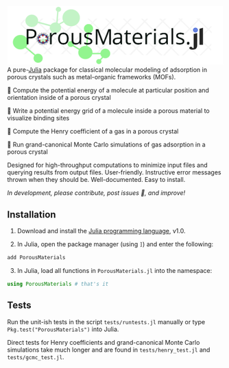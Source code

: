 
![PorousMaterials.jl](assets/PMlogo.png) A pure-[Julia](https://julialang.org/) package for classical molecular modeling of adsorption in porous crystals such as metal-organic frameworks (MOFs).


🔨 Compute the potential energy of a molecule at particular position and orientation inside of a porous crystal


🔨 Write a potential energy grid of a molecule inside a porous material to visualize binding sites


🔨 Compute the Henry coefficient of a gas in a porous crystal


🔨 Run grand-canonical Monte Carlo simulations of gas adsorption in a porous crystal


Designed for high-throughput computations to minimize input files and querying results from output files. User-friendly. Instructive error messages thrown when they should be. Well-documented. Easy to install.


*In development, please contribute, post issues 🐛, and improve!*


<a id='Installation-1'></a>

## Installation


1. Download and install the [Julia programming language](https://julialang.org/), v1.0.


2. In Julia, open the package manager (using `]`) and enter the following:


```julia
add PorousMaterials
```


3. In Julia, load all functions in `PorousMaterials.jl` into the namespace:


```julia
using PorousMaterials # that's it
```


<a id='Tests-1'></a>

## Tests


Run the unit-ish tests in the script `tests/runtests.jl` manually or type `Pkg.test("PorousMaterials")` into Julia.


Direct tests for Henry coefficients and grand-canonical Monte Carlo simulations take much longer and are found in `tests/henry_test.jl` and `tests/gcmc_test.jl`.

